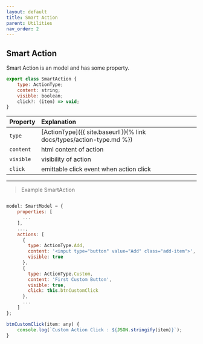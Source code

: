 ```yaml
---
layout: default
title: Smart Action
parent: Utilities
nav_order: 2
---
```


## Smart Action

Smart Action is an model and has some property.

```javascript
export class SmartAction {
    type: ActionType;
    content: string;
    visible: boolean;
    click?: (item) => void;
}
```

| Property  | Explanation                          |
|:----------|:-------------------------------------|
| `type`    | [ActionType]({{ site.baseurl }}{% link docs/types/action-type.md %})   |
| `content`      | html content of action                  |
| `visible`      | visibility of action              |
| `click`      |  emittable click event when action click               |

---

> Example SmartAction

```javascript

model: SmartModel = {
    properties: [
      ...
    ],
    ...,
    actions: [
      {
        type: ActionType.Add,
        content: '<input type="button" value="Add" class="add-item">',
        visible: true
      },
      {
        type: ActionType.Custom,
        content: 'First Custom Button',
        visible: true,
        click: this.btnCustomClick
      },
      ...
    ]
};

btnCustomClick(item: any) {
    console.log(`Custom Action Click : ${JSON.stringify(item)}`);
}
```
